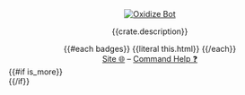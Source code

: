 <div align="center">
    <a href="https://setbac.tv">
        <img src="https://raw.githubusercontent.com/udoprog/OxidizeBot/main/bot/res/icon48.png" title="Oxidize Bot">
    </a>
</div>

<p align="center">
    {{crate.description}}
</p>

<div align="center">
{{#each badges}}
    {{literal this.html}}
{{/each}}
</div>

<div align="center">
    <a href="https://setbac.tv/" rel="nofollow">Site 🌐</a>
    &ndash;
    <a href="https://setbac.tv/help" rel="nofollow">Command Help ❓</a>
</div>
{{#if is_more}}

<br>
{{/if}}
